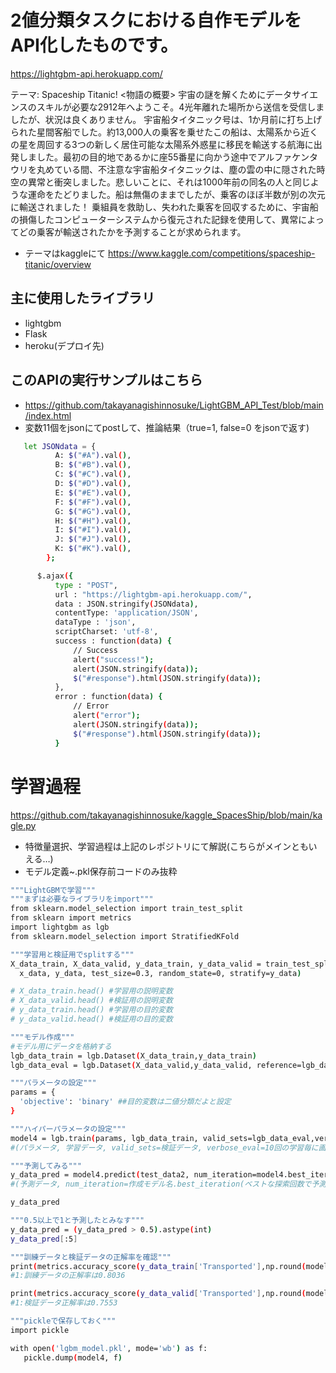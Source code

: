 # 2値分類タスクにおける自作モデルをAPI化したものです。
https://lightgbm-api.herokuapp.com/

テーマ: Spaceship Titanic!
<物語の概要>
宇宙の謎を解くためにデータサイエンスのスキルが必要な2912年へようこそ。4光年離れた場所から送信を受信しましたが、状況は良くありません。
宇宙船タイタニック号は、1か月前に打ち上げられた星間客船でした。約13,000人の乗客を乗せたこの船は、太陽系から近くの星を周回する3つの新しく居住可能な太陽系外惑星に移民を輸送する航海に出発しました。最初の目的地であるかに座55番星に向かう途中でアルファケンタウリを丸めている間、不注意な宇宙船タイタニックは、塵の雲の中に隠された時空の異常と衝突しました。悲しいことに、それは1000年前の同名の人と同じような運命をたどりました。船は無傷のままでしたが、乗客のほぼ半数が別の次元に輸送されました！
乗組員を救助し、失われた乗客を回収するために、宇宙船の損傷したコンピューターシステムから復元された記録を使用して、異常によってどの乗客が輸送されたかを予測することが求められます。
* テーマはkaggleにて https://www.kaggle.com/competitions/spaceship-titanic/overview

## 主に使用したライブラリ
* lightgbm
* Flask 
* heroku(デプロイ先)

## このAPIの実行サンプルはこちら
- https://github.com/takayanagishinnosuke/LightGBM_API_Test/blob/main/index.html
- 変数11個をjsonにてpostして、推論結果（true=1, false=0 をjsonで返す)

```bash
   let JSONdata = {
          A: $("#A").val(),
          B: $("#B").val(),
          C: $("#C").val(),
          D: $("#D").val(),
          E: $("#E").val(),
          F: $("#F").val(),
          G: $("#G").val(),
          H: $("#H").val(),
          I: $("#I").val(),
          J: $("#J").val(),
          K: $("#K").val(),
        };
```
```bash
      $.ajax({
          type : "POST",
          url : "https://lightgbm-api.herokuapp.com/",
          data : JSON.stringify(JSONdata),
          contentType: 'application/JSON',
          dataType : 'json',
          scriptCharset: 'utf-8',
          success : function(data) {
              // Success
              alert("success!");
              alert(JSON.stringify(data));
              $("#response").html(JSON.stringify(data));
          },
          error : function(data) {
              // Error
              alert("error");
              alert(JSON.stringify(data));
              $("#response").html(JSON.stringify(data));
          }
```

# 学習過程
https://github.com/takayanagishinnosuke/kaggle_SpacesShip/blob/main/kagle.py
* 特徴量選択、学習過程は上記のレポジトリにて解説(こちらがメインともいえる…)
* モデル定義~.pkl保存前コードのみ抜粋

```bash
"""LightGBMで学習"""
"""まずは必要なライブラリをimport"""
from sklearn.model_selection import train_test_split
from sklearn import metrics
import lightgbm as lgb
from sklearn.model_selection import StratifiedKFold

"""学習用と検証用でsplitする"""
X_data_train, X_data_valid, y_data_train, y_data_valid = train_test_split(
  x_data, y_data, test_size=0.3, random_state=0, stratify=y_data)

# X_data_train.head() #学習用の説明変数
# X_data_valid.head() #検証用の説明変数
# y_data_train.head() #学習用の目的変数
# y_data_valid.head() #検証用の目的変数

"""モデル作成"""
#モデル用にデータを格納する
lgb_data_train = lgb.Dataset(X_data_train,y_data_train)
lgb_data_eval = lgb.Dataset(X_data_valid,y_data_valid, reference=lgb_data_train)

"""パラメータの設定"""
params = {
  'objective': 'binary' ##目的変数は二値分類だよと設定
}

"""ハイパーパラメータの設定"""
model4 = lgb.train(params, lgb_data_train, valid_sets=lgb_data_eval,verbose_eval=10,num_boost_round=1000,early_stopping_rounds=10)
#(パラメータ, 学習データ, valid_sets=検証データ, verbose_eval=10回の学習毎に画面に表示するよ, num_boost_round=勾配Boostingを何回, early_stopping_rounds=過学習を防ぐために様子見何回するか)

"""予測してみる"""
y_data_pred = model4.predict(test_data2, num_iteration=model4.best_iteration)
#(予測データ, num_iteration=作成モデル名.best_iteration(ベストな探索回数で予測してね))

y_data_pred

"""0.5以上で1と予測したとみなす"""
y_data_pred = (y_data_pred > 0.5).astype(int)
y_data_pred[:5]

"""訓練データと検証データの正解率を確認"""
print(metrics.accuracy_score(y_data_train['Transported'],np.round(model4.predict(X_data_train))))
#1:訓練データの正解率は0.8036

print(metrics.accuracy_score(y_data_valid['Transported'],np.round(model4.predict(X_data_valid))))
#1:検証データ正解率は0.7553

"""pickleで保存しておく"""
import pickle

with open('lgbm_model.pkl', mode='wb') as f:
   pickle.dump(model4, f)

```
